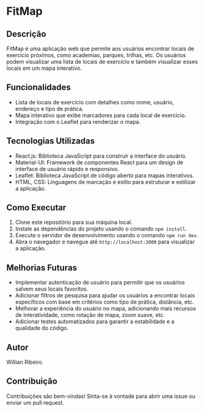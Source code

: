 # FitMap

## Descrição
FitMap é uma aplicação web que permite aos usuários encontrar locais de exercício próximos, como academias, parques, trilhas, etc. Os usuários podem visualizar uma lista de locais de exercício e também visualizar esses locais em um mapa interativo.

## Funcionalidades
- Lista de locais de exercício com detalhes como nome, usuário, endereço e tipo de prática.
- Mapa interativo que exibe marcadores para cada local de exercício.
- Integração com o Leaflet para renderizar o mapa.

## Tecnologias Utilizadas
- React.js: Biblioteca JavaScript para construir a interface do usuário.
- Material-UI: Framework de componentes React para um design de interface de usuário rápido e responsivo.
- Leaflet: Biblioteca JavaScript de código aberto para mapas interativos.
- HTML, CSS: Linguagens de marcação e estilo para estruturar e estilizar a aplicação.

## Como Executar
1. Clone este repositório para sua máquina local.
2. Instale as dependências do projeto usando o comando `npm install`.
3. Execute o servidor de desenvolvimento usando o comando `npm run dev`.
4. Abra o navegador e navegue até `http://localhost:3000` para visualizar a aplicação.

## Melhorias Futuras
- Implementar autenticação de usuário para permitir que os usuários salvem seus locais favoritos.
- Adicionar filtros de pesquisa para ajudar os usuários a encontrar locais específicos com base em critérios como tipo de prática, distância, etc.
- Melhorar a experiência do usuário no mapa, adicionando mais recursos de interatividade, como rotação de mapa, zoom suave, etc.
- Adicionar testes automatizados para garantir a estabilidade e a qualidade do código.



## Autor
Willian Ribeiro

## Contribuição
Contribuições são bem-vindas! Sinta-se à vontade para abrir uma issue ou enviar um pull request.

